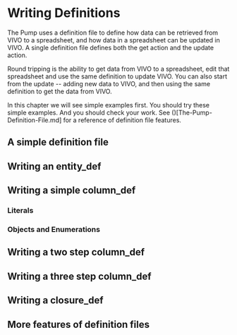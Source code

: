 # Writing Definitions
The Pump uses a definition file to define how data can be retrieved from VIVO to a spreadsheet, and how data in a spreadsheet can be updated in VIVO.  A single definition file defines both the get action and the update action.

Round tripping is the ability to get data from VIVO to a spreadsheet, edit that spreadsheet and use the same definition to update VIVO.  You can also start from the update -- adding new data to VIVO, and then using the same definition to get the data from VIVO.

In this chapter we will see simple examples first.  You should try these simple examples.  And you should check your work.  See ()[The-Pump-Definition-File.md] for a reference of definition file features.

## A simple definition file

## Writing an entity_def
## Writing a simple column_def
### Literals
### Objects and Enumerations
## Writing a two step column_def
## Writing a three step column_def
## Writing a closure_def
## More features of definition files

